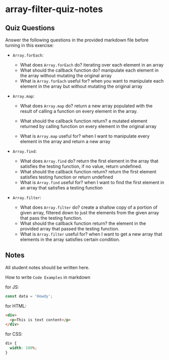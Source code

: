 # array-filter-quiz-notes

## Quiz Questions

Answer the following questions in the provided markdown file before turning in this exercise:

- `Array.forEach`:

  - What does `Array.forEach` do?
    iterating over each element in an array
  - What should the callback function do?
    manipulate each element in the array without mutating the original array
  - What is `Array.forEach` useful for?
    when you want to manipulate each element in the array but without mutating the original array

- `Array.map`:

  - What does `Array.map` do?
    return a new array populated with the result of calling a function on every element in the array.

  - What should the callback function return?
    a mutated element returned by calling function on every element in the original array
  - What is `Array.map` useful for?
    when I want to manipulate every element in the array and return a new array

- `Array.find`:
  - What does `Array.find` do?
    return the first element in the array that satisfies the testing function, if no value, return undefined.
  - What should the callback function return?
    return the first element satisfies testing function or return undefined
  - What is `Array.find` useful for?
    when I want to find the first element in an array that satisfies a testing function
- `Array.filter`:
  - What does `Array.filter` do?
    create a shallow copy of a portion of given array, filtered down to just the elements from the given array that pass the testing function.
  - What should the callback function return?
    the element in the provided array that passed the testing function.
  - What is `Array.filter` useful for?
    when I want to get a new array that elements in the array satisfies certain condition.

## Notes

All student notes should be written here.

How to write `Code Examples` in markdown

for JS:

```javascript
const data = 'Howdy';
```

for HTML:

```html
<div>
  <p>This is text content</p>
</div>
```

for CSS:

```css
div {
  width: 100%;
}
```
